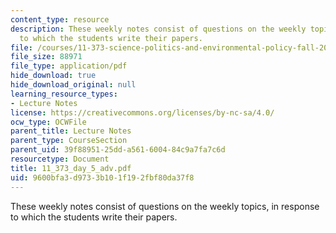 ```yaml
---
content_type: resource
description: These weekly notes consist of questions on the weekly topics, in response
  to which the students write their papers.
file: /courses/11-373-science-politics-and-environmental-policy-fall-2004/9600bfa3d9733b101f192fbf80da37f8_11_373_day_5_adv.pdf
file_size: 88971
file_type: application/pdf
hide_download: true
hide_download_original: null
learning_resource_types:
- Lecture Notes
license: https://creativecommons.org/licenses/by-nc-sa/4.0/
ocw_type: OCWFile
parent_title: Lecture Notes
parent_type: CourseSection
parent_uid: 39f88951-25dd-a561-6004-84c9a7fa7c6d
resourcetype: Document
title: 11_373_day_5_adv.pdf
uid: 9600bfa3-d973-3b10-1f19-2fbf80da37f8
---
```

These weekly notes consist of questions on the weekly topics, in response to which the students write their papers.